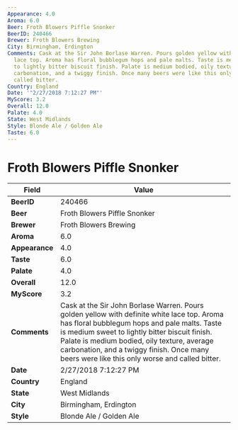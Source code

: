 ```yaml
---
Appearance: 4.0
Aroma: 6.0
Beer: Froth Blowers Piffle Snonker
BeerID: 240466
Brewer: Froth Blowers Brewing
City: Birmingham, Erdington
Comments: Cask at the Sir John Borlase Warren. Pours golden yellow with definite white
  lace top. Aroma has floral bubblegum hops and pale malts. Taste is medium sweet
  to lightly bitter biscuit finish. Palate is medium bodied, oily texture, average
  carbonation, and a twiggy finish. Once many beers were like this only worse and
  called bitter.
Country: England
Date: '"2/27/2018 7:12:27 PM"'
MyScore: 3.2
Overall: 12.0
Palate: 4.0
State: West Midlands
Style: Blonde Ale / Golden Ale
Taste: 6.0
---
```


# Froth Blowers Piffle Snonker

| Field         | Value |
|---------------|-------|
| **BeerID** | 240466 |
| **Beer** | Froth Blowers Piffle Snonker |
| **Brewer** | Froth Blowers Brewing |
| **Aroma** | 6.0 |
| **Appearance** | 4.0 |
| **Taste** | 6.0 |
| **Palate** | 4.0 |
| **Overall** | 12.0 |
| **MyScore** | 3.2 |
| **Comments** | Cask at the Sir John Borlase Warren. Pours golden yellow with definite white lace top. Aroma has floral bubblegum hops and pale malts. Taste is medium sweet to lightly bitter biscuit finish. Palate is medium bodied, oily texture, average carbonation, and a twiggy finish. Once many beers were like this only worse and called bitter. |
| **Date** | 2/27/2018 7:12:27 PM |
| **Country** | England |
| **State** | West Midlands |
| **City** | Birmingham, Erdington |
| **Style** | Blonde Ale / Golden Ale |
